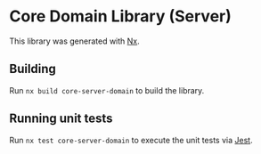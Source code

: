 <!-- START header -->
<!-- END header -->

# Core Domain Library (Server)

This library was generated with [Nx](https://nx.dev).

<!-- START doctoc -->
<!-- END doctoc -->

## Building

Run `nx build core-server-domain` to build the library.

## Running unit tests

Run `nx test core-server-domain` to execute the unit tests via [Jest](https://jestjs.io).

<!-- START footer -->
<!-- END footer -->
